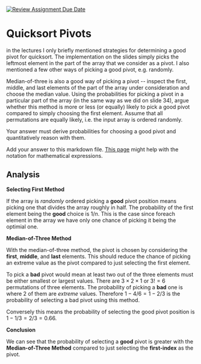[![Review Assignment Due Date](https://classroom.github.com/assets/deadline-readme-button-24ddc0f5d75046c5622901739e7c5dd533143b0c8e959d652212380cedb1ea36.svg)](https://classroom.github.com/a/IF3rQO50)
# Quicksort Pivots

in the lectures I only briefly mentioned strategies for determining a good pivot
for quicksort. The implementation on the slides simply picks the leftmost
element in the part of the array that we consider as a pivot. I also mentioned a
few other ways of picking a good pivot, e.g. randomly.

Median-of-three is also a good way of picking a pivot -- inspect the first,
middle, and last elements of the part of the array under consideration and
choose the median value. Using the probabilities for picking a pivot in a
particular part of the array (in the same way as we did on slide 34), argue
whether this method is more or less (or equally) likely to pick a good pivot
compared to simply choosing the first element. Assume that all permutations are
equally likely, i.e. the input array is ordered randomly.

Your answer must derive probabilities for choosing a good pivot and
quantitatively reason with them.

Add your answer to this markdown file. [This
page](https://docs.github.com/en/get-started/writing-on-github/working-with-advanced-formatting/writing-mathematical-expressions)
might help with the notation for mathematical expressions.


## Analysis

**Selecting First Method**

If the array is *randomly* ordered picking a **good** pivot position means picking one that divides the array roughly in half. The probability of the first element being the **good** choice is $1/n$. This is the case since foreach element in the array we have only one chance of picking it being the optimial one.
​

**Median-of-Three Method**

With the median-of-three method, the pivot is chosen by considering the **first**, **middle**, and **last** elements. This should reduce the chance of picking an extreme value as the pivot compared to just selecting the first element.

To pick a **bad** pivot would mean at least two out of the three elements must be either smallest or largest values. There are $3 \times 2 \times 1$ or $3! = 6$ permutations of three elements. The probability of picking a **bad** one is where 2 of them are *extreme* values. Therefore $1- 4/6 = 1- 2/3$ is the probability of selecting a bad pivot using this method. 

Conversely this means the probability of selecting the good pivot position is $1 - 1/3 = 2/3 = 0.66$.

**Conclusion**

We can see that the probability of selecting a **good** pivot is greater with the **Median-of-Three Method** compared to just selecting the **first-index** as the pivot.